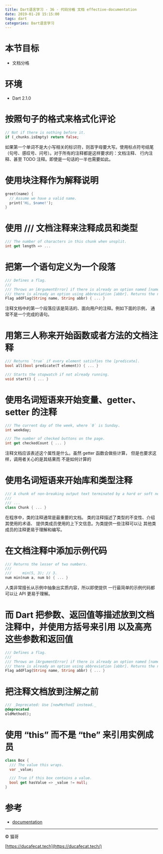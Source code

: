 ```yaml
---
title: Dart语言学习 - 36 - 代码分格 文档 effective-documentation
date: 2019-01-28 15:15:00
tags: dart
categories: Dart语言学习
---
```


# 本节目标

- 文档分格

# 环境

- Dart 2.1.0

# 按照句子的格式来格式化评论

```dart
// Not if there is nothing before it.
if (_chunks.isEmpty) return false;
```

如果第一个单词不是大小写相关的标识符，则首字母要大写。使用标点符号结尾 （句号、感叹号、问号）。对于所有的注释都是这样要求的：文档注释、 行内注释、甚至 TODO 注释。即使是一句话的一半也需要如此。

# 使用块注释作为解释说明

```dart
greet(name) {
  // Assume we have a valid name.
  print('Hi, $name!');
}
```

# 使用 /// 文档注释来注释成员和类型

```dart
/// The number of characters in this chunk when unsplit.
int get length => ...
```

# 把第一个语句定义为一个段落

```dart
/// Defines a flag.
///
/// Throws an [ArgumentError] if there is already an option named [name] or
/// there is already an option using abbreviation [abbr]. Returns the new flag.
Flag addFlag(String name, String abbr) { ... }
```

注释文档中的第一个段落应该是简洁的、面向用户的注释。例如下面的示例， 通常不是一个完成的语句。

# 用第三人称来开始函数或者方法的文档注释

```dart
/// Returns `true` if every element satisfies the [predicate].
bool all(bool predicate(T element)) { ... }

/// Starts the stopwatch if not already running.
void start() { ... }
```

# 使用名词短语来开始变量、getter、setter 的注释

```dart
/// The current day of the week, where `0` is Sunday.
int weekday;

/// The number of checked buttons on the page.
int get checkedCount { ... }
```

注释文档应该表述这个属性是什么。虽然 getter 函数会做些计算， 但是也要求这样，调用者关心的是其结果而 不是如何计算的

# 使用名词短语来开始库和类型注释

```dart
/// A chunk of non-breaking output text terminated by a hard or soft newline.
///
/// ...
class Chunk { ... }
```

在程序中，类的注释通常是最重要的文档。 类的注释描述了类型的不变性、介绍其使用的术语、 提供类成员使用的上下文信息。为类提供一些注释可以让 其他类成员的注释更易于理解和编写。

# 在文档注释中添加示例代码

```dart
/// Returns the lesser of two numbers.
///
///     min(5, 3); // 3.
num min(num a, num b) { ... }
```

人类非常擅长从示例中抽象出实质内容，所以即使提供 一行最简单的示例代码都可以让 API 更易于理解。

# 而 Dart 把参数、返回值等描述放到文档注释中，并使用方括号来引用 以及高亮这些参数和返回值

```dart
/// Defines a flag.
///
/// Throws an [ArgumentError] if there is already an option named [name] or
/// there is already an option using abbreviation [abbr]. Returns the new flag.
Flag addFlag(String name, String abbr) { ... }
```

# 把注释文档放到注解之前

```dart
/// _Deprecated: Use [newMethod] instead._
@deprecated
oldMethod();
```

# 使用 “this” 而不是 “the” 来引用实例成员

```dart
class Box {
  /// The value this wraps.
  var _value;

  /// True if this box contains a value.
  bool get hasValue => _value != null;
}
```

# 参考

- [documentation](https://www.dartlang.org/guides/language/effective-dart/documentation)

----

© 猫哥

[https://ducafecat.tech](https://ducafecat.tech/)
